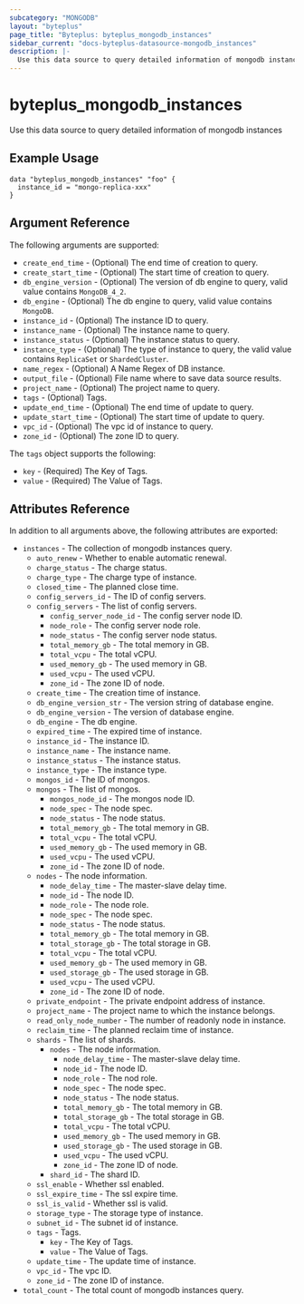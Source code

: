 ```yaml
---
subcategory: "MONGODB"
layout: "byteplus"
page_title: "Byteplus: byteplus_mongodb_instances"
sidebar_current: "docs-byteplus-datasource-mongodb_instances"
description: |-
  Use this data source to query detailed information of mongodb instances
---
```

# byteplus_mongodb_instances
Use this data source to query detailed information of mongodb instances
## Example Usage
```hcl
data "byteplus_mongodb_instances" "foo" {
  instance_id = "mongo-replica-xxx"
}
```
## Argument Reference
The following arguments are supported:
* `create_end_time` - (Optional) The end time of creation to query.
* `create_start_time` - (Optional) The start time of creation to query.
* `db_engine_version` - (Optional) The version of db engine to query, valid value contains `MongoDB_4_2`.
* `db_engine` - (Optional) The db engine to query, valid value contains `MongoDB`.
* `instance_id` - (Optional) The instance ID to query.
* `instance_name` - (Optional) The instance name to query.
* `instance_status` - (Optional) The instance status to query.
* `instance_type` - (Optional) The type of instance to query, the valid value contains `ReplicaSet` or `ShardedCluster`.
* `name_regex` - (Optional) A Name Regex of DB instance.
* `output_file` - (Optional) File name where to save data source results.
* `project_name` - (Optional) The project name to query.
* `tags` - (Optional) Tags.
* `update_end_time` - (Optional) The end time of update to query.
* `update_start_time` - (Optional) The start time of update to query.
* `vpc_id` - (Optional) The vpc id of instance to query.
* `zone_id` - (Optional) The zone ID to query.

The `tags` object supports the following:

* `key` - (Required) The Key of Tags.
* `value` - (Required) The Value of Tags.

## Attributes Reference
In addition to all arguments above, the following attributes are exported:
* `instances` - The collection of mongodb instances query.
    * `auto_renew` - Whether to enable automatic renewal.
    * `charge_status` - The charge status.
    * `charge_type` - The charge type of instance.
    * `closed_time` - The planned close time.
    * `config_servers_id` - The ID of config servers.
    * `config_servers` - The list of config servers.
        * `config_server_node_id` - The config server node ID.
        * `node_role` - The config server node role.
        * `node_status` - The config server node status.
        * `total_memory_gb` - The total memory in GB.
        * `total_vcpu` - The total vCPU.
        * `used_memory_gb` - The used memory in GB.
        * `used_vcpu` - The used vCPU.
        * `zone_id` - The zone ID of node.
    * `create_time` - The creation time of instance.
    * `db_engine_version_str` - The version string of database engine.
    * `db_engine_version` - The version of database engine.
    * `db_engine` - The db engine.
    * `expired_time` - The expired time of instance.
    * `instance_id` - The instance ID.
    * `instance_name` - The instance name.
    * `instance_status` - The instance status.
    * `instance_type` - The instance type.
    * `mongos_id` - The ID of mongos.
    * `mongos` - The list of mongos.
        * `mongos_node_id` - The mongos node ID.
        * `node_spec` - The node spec.
        * `node_status` - The node status.
        * `total_memory_gb` - The total memory in GB.
        * `total_vcpu` - The total vCPU.
        * `used_memory_gb` - The used memory in GB.
        * `used_vcpu` - The used vCPU.
        * `zone_id` - The zone ID of node.
    * `nodes` - The node information.
        * `node_delay_time` - The master-slave delay time.
        * `node_id` - The node ID.
        * `node_role` - The node role.
        * `node_spec` - The node spec.
        * `node_status` - The node status.
        * `total_memory_gb` - The total memory in GB.
        * `total_storage_gb` - The total storage in GB.
        * `total_vcpu` - The total vCPU.
        * `used_memory_gb` - The used memory in GB.
        * `used_storage_gb` - The used storage in GB.
        * `used_vcpu` - The used vCPU.
        * `zone_id` - The zone ID of node.
    * `private_endpoint` - The private endpoint address of instance.
    * `project_name` - The project name to which the instance belongs.
    * `read_only_node_number` - The number of readonly node in instance.
    * `reclaim_time` - The planned reclaim time of instance.
    * `shards` - The list of shards.
        * `nodes` - The node information.
            * `node_delay_time` - The master-slave delay time.
            * `node_id` - The node ID.
            * `node_role` - The nod role.
            * `node_spec` - The node spec.
            * `node_status` - The node status.
            * `total_memory_gb` - The total memory in GB.
            * `total_storage_gb` - The total storage in GB.
            * `total_vcpu` - The total vCPU.
            * `used_memory_gb` - The used memory in GB.
            * `used_storage_gb` - The used storage in GB.
            * `used_vcpu` - The used vCPU.
            * `zone_id` - The zone ID of node.
        * `shard_id` - The shard ID.
    * `ssl_enable` - Whether ssl enabled.
    * `ssl_expire_time` - The ssl expire time.
    * `ssl_is_valid` - Whether ssl is valid.
    * `storage_type` - The storage type of instance.
    * `subnet_id` - The subnet id of instance.
    * `tags` - Tags.
        * `key` - The Key of Tags.
        * `value` - The Value of Tags.
    * `update_time` - The update time of instance.
    * `vpc_id` - The vpc ID.
    * `zone_id` - The zone ID of instance.
* `total_count` - The total count of mongodb instances query.



